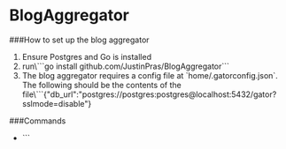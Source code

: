 # BlogAggregator

###How to set up the blog aggregator
<ol>
  <li>Ensure Postgres and Go is installed</li>
  <li>run\```go install github.com/JustinPras/BlogAggregator```</li>
  <li>The blog aggregator requires a config file at `home/.gatorconfig.json`. The following should be the contents of the file\```{"db_url":"postgres://postgres:postgres@localhost:5432/gator?sslmode=disable"}</li>
</ol>

###Commands
<ul>
  <li>```</li>
</ul>
